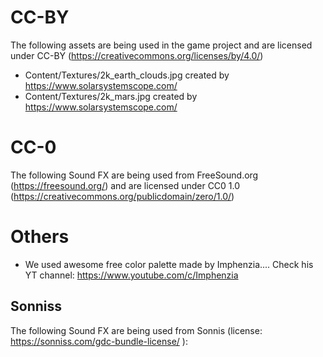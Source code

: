 # CC-BY

The following assets are being used in the game project and are licensed under CC-BY (https://creativecommons.org/licenses/by/4.0/) 
- Content/Textures/2k_earth_clouds.jpg created by https://www.solarsystemscope.com/
- Content/Textures/2k_mars.jpg  created by https://www.solarsystemscope.com/

# CC-0
The following Sound FX are being used from FreeSound.org (https://freesound.org/) and are licensed under CC0 1.0 (https://creativecommons.org/publicdomain/zero/1.0/)

# Others

- We used awesome free color palette made by Imphenzia.... Check his YT channel: https://www.youtube.com/c/Imphenzia

## Sonniss
The following Sound FX are being used from Sonnis (license: https://sonniss.com/gdc-bundle-license/ ):

